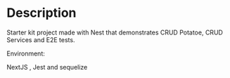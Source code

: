 # Description
Starter kit project made with Nest that demonstrates CRUD Potatoe, CRUD Services and E2E tests.

Environment:

NextJS , Jest and sequelize

